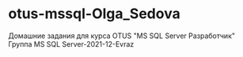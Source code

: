 # otus-mssql-Olga_Sedova
Домашние задания для курса OTUS "MS SQL Server Разработчик"
Группа MS SQL Server-2021-12-Evraz
